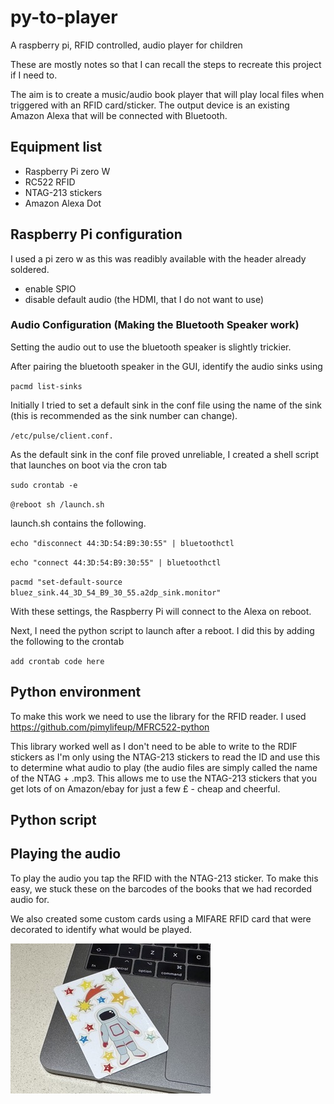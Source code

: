# py-to-player
A raspberry pi, RFID controlled, audio player for children

These are mostly notes so that I can recall the steps to recreate this project if I need to.

The aim is to create a music/audio book player that will play local files when triggered with an RFID card/sticker. The output device is an existing Amazon Alexa that will be connected with Bluetooth.

## Equipment list
- Raspberry Pi zero W
- RC522 RFID
- NTAG-213 stickers
- Amazon Alexa Dot

## Raspberry Pi configuration
I used a pi zero w as this was readibly available with the header already soldered.
- enable SPIO
- disable default audio (the HDMI, that I do not want to use)

### Audio Configuration (Making the Bluetooth Speaker work)
Setting the audio out to use the bluetooth speaker is slightly trickier. 
  
After pairing the bluetooth speaker in the GUI, identify the audio sinks using

`pacmd list-sinks`

Initially I tried to set a default sink in the conf file using the name of the sink (this is recommended as the sink number can change).

`/etc/pulse/client.conf.`

As the default sink in the conf file proved unreliable, I created a shell script that launches on boot via the cron tab

`sudo crontab -e `

`@reboot sh /launch.sh`

launch.sh contains the following.

`echo "disconnect 44:3D:54:B9:30:55" | bluetoothctl`

`echo "connect 44:3D:54:B9:30:55" | bluetoothctl`

`pacmd "set-default-source bluez_sink.44_3D_54_B9_30_55.a2dp_sink.monitor"`

With these settings, the Raspberry Pi will connect to the Alexa on reboot.

Next, I need the python script to launch after a reboot. I did this by adding the following to the crontab

`add crontab code here`

## Python environment
To make this work we need to use the library for the RFID reader. I used https://github.com/pimylifeup/MFRC522-python

This library worked well as I don't need to be able to write to the RDIF stickers as I'm only using the NTAG-213 stickers to read the ID and use this to determine what audio to play (the audio files are simply called the name of the NTAG + .mp3. This allows me to use the NTAG-213 stickers that you get lots of on Amazon/ebay for just a few £ - cheap and cheerful.

## Python script

## Playing the audio
To play the audio you tap the RFID with the NTAG-213 sticker. To make this easy, we stuck these on the barcodes of the books that we had recorded audio for.

We also created some custom cards using a MIFARE RFID card that were decorated to identify what would be played.

![Custom card (That plays zoom zoom zoom, we're going to the moon](CustomCard.jpeg)



